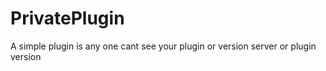 # PrivatePlugin

A simple plugin is any one cant see your plugin or version server or plugin version
